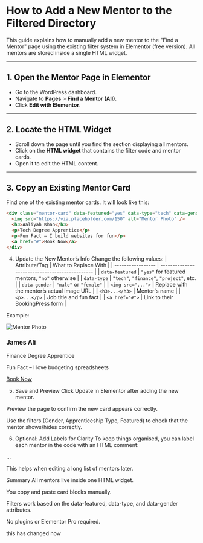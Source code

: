 # How to Add a New Mentor to the Filtered Directory

This guide explains how to manually add a new mentor to the "Find a Mentor" page using the existing filter system in Elementor (free version). All mentors are stored inside a single HTML widget.

---

## 1. Open the Mentor Page in Elementor

- Go to the WordPress dashboard.
- Navigate to **Pages** > **Find a Mentor (All)**.
- Click **Edit with Elementor**.

---

## 2. Locate the HTML Widget

- Scroll down the page until you find the section displaying all mentors.
- Click on the **HTML widget** that contains the filter code and mentor cards.
- Open it to edit the HTML content.

---

## 3. Copy an Existing Mentor Card

Find one of the existing mentor cards. It will look like this:

```html
<div class="mentor-card" data-featured="yes" data-type="tech" data-gender="female">
  <img src="https://via.placeholder.com/150" alt="Mentor Photo" />
  <h3>Aaliyah Khan</h3>
  <p>Tech Degree Apprentice</p>
  <p>Fun Fact – I build websites for fun</p>
  <a href="#">Book Now</a>
</div>
```
4. Update the New Mentor’s Info
Change the following values:
| Attribute/Tag     | What to Replace With                           |
| ----------------- | ---------------------------------------------- |
| `data-featured`   | `"yes"` for featured mentors, `"no"` otherwise |
| `data-type`       | `"tech"`, `"finance"`, `"project"`, etc.       |
| `data-gender`     | `"male"` or `"female"`                         |
| `<img src="...">` | Replace with the mentor’s actual image URL     |
| `<h3>...</h3>`    | Mentor's name                                  |
| `<p>...</p>`      | Job title and fun fact                         |
| `<a href="#">`    | Link to their BookingPress form                |

Example:
<div class="mentor-card" data-featured="no" data-type="finance" data-gender="male">
  <img src="https://yourwebsite.com/images/james.png" alt="Mentor Photo" />
  <h3>James Ali</h3>
  <p>Finance Degree Apprentice</p>
  <p>Fun Fact – I love budgeting spreadsheets</p>
  <a href="https://bookingpresslink.com/james">Book Now</a>
</div>

5. Save and Preview
Click Update in Elementor after adding the new mentor.

Preview the page to confirm the new card appears correctly.

Use the filters (Gender, Apprenticeship Type, Featured) to check that the mentor shows/hides correctly.

6. Optional: Add Labels for Clarity
To keep things organised, you can label each mentor in the code with an HTML comment:

<!-- MENTOR: James Ali -->
<div class="mentor-card" ...>
  ...
</div>


This helps when editing a long list of mentors later.

Summary
All mentors live inside one HTML widget.

You copy and paste card blocks manually.

Filters work based on the data-featured, data-type, and data-gender attributes.

No plugins or Elementor Pro required.


this has changed now
